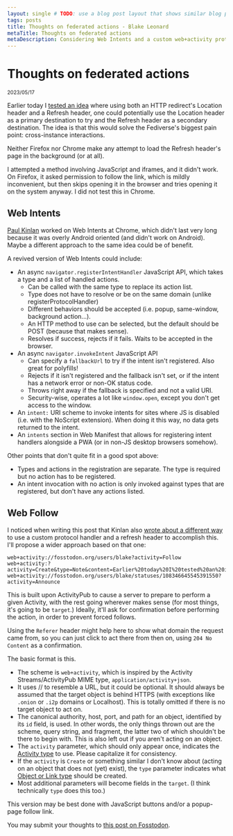 ```yaml
---
layout: single # TODO: use a blog post layout that shows similar blog posts
tags: posts
title: Thoughts on federated actions - Blake Leonard
metaTitle: Thoughts on federated actions
metaDescription: Considering Web Intents and a custom web+activity protocol handler to solve the Fediverse's second-biggest pain point.
---
```

# Thoughts on federated actions
<small><time datetime="2023-05-17">2023/05/17</time></small>

Earlier today I [tested an idea](https://replit.com/@bleonard252/DualHeaderRedirectTest?v=1) where using both an HTTP redirect's Location header and a Refresh header, one could potentially use the Location header as a primary destination to try and the Refresh header as a secondary destination. The idea is that this would solve the Fediverse's biggest pain point: cross-instance interactions.

Neither Firefox nor Chrome make any attempt to load the Refresh header's page in the background (or at all).

I attempted a method involving JavaScript and iframes, and it didn't work. On Firefox, it asked permission to follow the link, which is mildly inconvenient, but then skips opening it in the browser and tries opening it on the system anyway. I did not test this in Chrome.

## Web Intents
[Paul Kinlan](https://paul.kinlan.me/what-happened-to-web-intents/) worked on Web Intents at Chrome, which didn't last very long because it was overly Android oriented (and didn't work on Android). Maybe a different approach to the same idea could be of benefit.

A revived version of Web Intents could include:
* An async `navigator.registerIntentHandler` JavaScript API, which takes a type and a list of handled actions.
  * Can be called with the same type to replace its action list.
  * Type does not have to resolve or be on the same domain (unlike registerProtocolHandler)
  * Different behaviors should be accepted (i.e. popup, same-window, background action...).
  * An HTTP method to use can be selected, but the default should be POST (because that makes sense).
  * Resolves if success, rejects if it fails. Waits to be accepted in the browser.
* An async `navigator.invokeIntent` JavaScript API
  * Can specify a `fallbackUrl` to try if the intent isn't registered. Also great for polyfills!
  * Rejects if it isn't registered and the fallback isn't set, or if the intent has a network error or non-OK status code.
  * Throws right away if the fallback is specified and not a valid URI.
  * Security-wise, operates a lot like `window.open`, except you don't get access to the window.
* An `intent:` URI scheme to invoke intents for sites where JS is disabled (i.e. with the NoScript extension). When doing it this way, no data gets returned to the intent.
* An `intents` section in Web Manifest that allows for registering intent handlers alongside a PWA (or in non-JS desktop browsers somehow).

Other points that don't quite fit in a good spot above:
* Types and actions in the registration are separate. The type is required but no action has to be registered.
* An intent invocation with no action is only invoked against types that are registered, but don't have any actions listed.

## Web Follow
I noticed when writing this post that Kinlan also [wrote about a different way](https://paul.kinlan.me/thoughts-on-web-follow/) to use a custom protocol handler and a refresh header to accomplish this. I'll propose a wider approach based on that one:

```
web+activity://fosstodon.org/users/blake?activity=Follow
web+activity:?activity=Create&type=Note&content=Earlier%20today%20I%20tested%20an%20idea...
web+activity://fosstodon.org/users/blake/statuses/108346645545391550?activity=Announce
```

This is built upon ActivityPub to cause a server to prepare to perform a given Activity, with the rest going wherever makes sense (for most things, it's going to be `target`.) Ideally, it'll ask for confirmation before performing the action, in order to prevent forced follows.

Using the `Referer` header might help here to show what domain the request came from, so you can just click to act there from then on, using `204 No Content` as a confirmation.

The basic format is this.
* The scheme is `web+activity`, which is inspired by the Activity Streams/ActivityPub MIME type, `application/activity+json`.
* It uses // to resemble a URL, but it could be optional. It should always be assumed that the target object is behind HTTPS (with exceptions like `.onion` or `.i2p` domains or Localhost). This is totally omitted if there is no target object to act on.
* The canonical authority, host, port, and path for an object, identified by its `id` field, is used. In other words, the only things thrown out are the scheme, query string, and fragment, the latter two of which shouldn't be there to begin with. This is also left out if you aren't acting on an object.
* The `activity` parameter, which should only appear once, indicates the [Activity type](https://www.w3.org/TR/activitystreams-vocabulary/#activity-types) to use. Please capitalize it for consistency.
* If the `activity` is `Create` or something similar I don't know about (acting on an object that does not (yet) exist), the `type` parameter indicates what [Object or Link type](https://www.w3.org/TR/activitystreams-vocabulary/#object-types) should be created.
* Most additional parameters will become fields in the `target`. (I think technically `type` does this too.)

This version may be best done with JavaScript buttons and/or a popup-page follow link.

You may submit your thoughts to [this post on Fosstodon](https://fosstodon.org/@blake/110386903022196809).